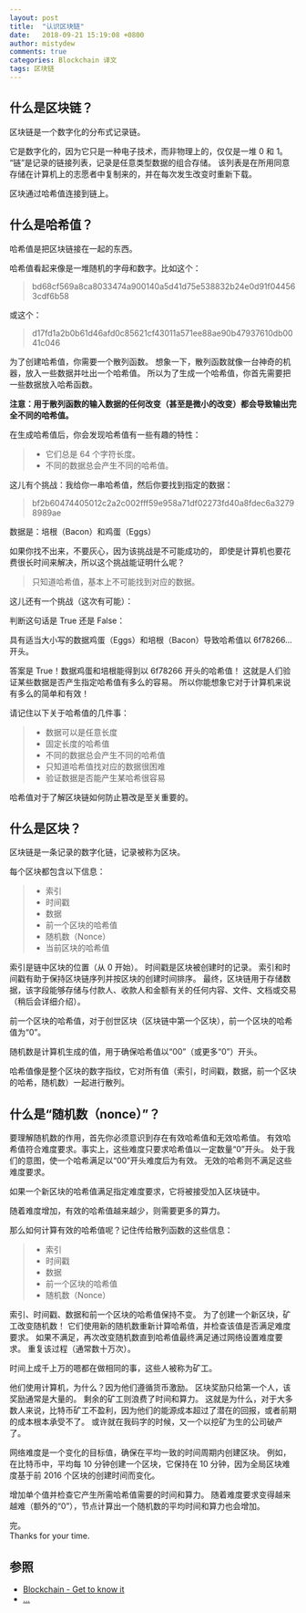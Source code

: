 ```yaml
---
layout: post
title:  "认识区块链"
date:   2018-09-21 15:19:08 +0800
author: mistydew
comments: true
categories: Blockchain 译文
tags: 区块链
---
```

## 什么是区块链？

区块链是一个数字化的分布式记录链。

它是数字化的，因为它只是一种电子技术，而非物理上的，仅仅是一堆 0 和 1。
“链”是记录的链接列表，记录是任意类型数据的组合存储。
该列表是在所用同意存储在计算机上的志愿者中复制来的，并在每次发生改变时重新下载。

区块通过哈希值连接到链上。

## 什么是哈希值？

哈希值是把区块链接在一起的东西。

哈希值看起来像是一堆随机的字母和数字。比如这个：

> bd68cf569a8ca8033474a900140a5d41d75e538832b24e0d91f044563cdf6b58

或这个：

> d17fd1a2b0b61d46afd0c85621cf43011a571ee88ae90b47937610db0041c046

为了创建哈希值，你需要一个散列函数。
想象一下，散列函数就像一台神奇的机器，放入一些数据并吐出一个哈希值。
所以为了生成一个哈希值，你首先需要把一些数据放入哈希函数。

**注意：用于散列函数的输入数据的任何改变（甚至是微小的改变）都会导致输出完全不同的哈希值。**

在生成哈希值后，你会发现哈希值有一些有趣的特性：

> * 它们总是 64 个字符长度。
> * 不同的数据总会产生不同的哈希值。

这儿有个挑战：我给你一串哈希值，然后你要找到指定的数据：

> bf2b60474405012c2a2c002fff59e958a71df02273fd40a8fdec6a32798989ae

数据是：培根（Bacon）和鸡蛋（Eggs）

如果你找不出来，不要灰心，因为该挑战是不可能成功的，
即使是计算机也要花费很长时间来解决，所以这个挑战能证明什么呢？

> 只知道哈希值，基本上不可能找到对应的数据。

这儿还有一个挑战（这次有可能）：

判断这句话是 True 还是 False：

具有适当大小写的数据鸡蛋（Eggs）和培根（Bacon）导致哈希值以 6f78266... 开头。

答案是 True！数据鸡蛋和培根能得到以 6f78266 开头的哈希值！
这就是人们验证某些数据是否产生指定哈希值有多么的容易。
所以你能想象它对于计算机来说有多么的简单和有效！

请记住以下关于哈希值的几件事：

> * 数据可以是任意长度
> * 固定长度的哈希值
> * 不同的数据总会产生不同的哈希值
> * 只知道哈希值找对应的数据很困难
> * 验证数据是否能产生某哈希很容易

哈希值对于了解区块链如何防止篡改是至关重要的。

## 什么是区块？

区块链是一条记录的数字化链，记录被称为区块。

每个区块都包含以下信息：

> * 索引
> * 时间戳
> * 数据
> * 前一个区块的哈希值
> * 随机数（Nonce）
> * 当前区块的哈希值

索引是链中区块的位置（从 0 开始）。
时间戳是区块被创建时的记录。
索引和时间戳有助于保持区块链序列并按区块的创建时间排序。
最终，区块链用于存储数据，该字段能够存储与付款人、收款人和金额有关的任何内容、文件、文档或交易（稍后会详细介绍）。

前一个区块的哈希值，对于创世区块（区块链中第一个区块），前一个区块的哈希值为“0”。

随机数是计算机生成的值，用于确保哈希值以“00”（或更多“0”）开头。

哈希值像是整个区块的数字指纹，它对所有值（索引，时间戳，数据，前一个区块的哈希，随机数）一起进行散列。

## 什么是“随机数（nonce）”？

要理解随机数的作用，首先你必须意识到存在有效哈希值和无效哈希值。
有效哈希值符合难度要求。事实上，这些难度只要求哈希值以一定数量“0”开头。
处于我们的意图，使一个哈希满足以“00”开头难度后为有效。
无效的哈希则不满足这些难度要求。

如果一个新区块的哈希值满足指定难度要求，它将被接受加入区块链中。

随着难度增加，有效的哈希值越来越少，则需要更多的算力。

那么如何计算有效的哈希值呢？记住传给散列函数的这些信息：

> * 索引
> * 时间戳
> * 数据
> * 前一个区块的哈希值
> * 随机数（Nonce）

索引、时间戳、数据和前一个区块的哈希值保持不变。
为了创建一个新区块，矿工改变随机数！
它们使用新的随机数重新计算哈希值，并检查该值是否满足难度要求。
如果不满足，再次改变随机数直到哈希值最终满足通过网络设置难度要求。
重复该过程（通常数十万次）。

时间上成千上万的嗯都在做相同的事，这些人被称为矿工。

他们使用计算机，为什么？因为他们遵循货币激励。
区块奖励只给第一个人，该奖励通常是大量的。
剩余的矿工则浪费了时间和算力。
这就是为什么，对于大多数人来说，比特币矿工不盈利，因为他们的能源成本超过了潜在的回报，或者前期的成本根本承受不了。
或许就在我码字的时候，又一个以挖矿为生的公司破产了。

网络难度是一个变化的目标值，确保在平均一致的时间周期内创建区块。
例如，在比特币中，平均每 10 分钟创建一个区块，它保持在 10 分钟，因为全局区块难度基于前 2016 个区块的创建时间而变化。

增加单个值并检查它产生所需哈希值需要的时间和算力。
随着难度要求变得越来越难（额外的“0”），节点计算出一个随机数的平均时间和算力也会增加。

完。<br>
Thanks for your time.

## 参照
* [Blockchain - Get to know it](https://blockchainhandbook.io)
* [...](https://github.com/mistydew/blockchain)
